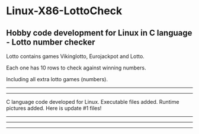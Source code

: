 # Linux-X86-LottoCheck
Hobby code development for Linux in C language - Lotto number checker
---------------------------------------------------------------------------------------------------------------

Lotto contains games Vikinglotto, Eurojackpot and Lotto.

Each one has 10 rows to check against winning numbers.

Including all extra lotto games (numbers).

---------------------------------------------------------------------------------------------------------------


---------------------------------------------------------------------------------------------------------------
C language code developed for Linux. 
Executable files added.
Runtime pictures added.
Here is update #1 files!

---------------------------------------------------------------------------------------------------------------


---------------------------------------------------------------------------------------------------------------

---------------------------------------------------------------------------------------------------------------
